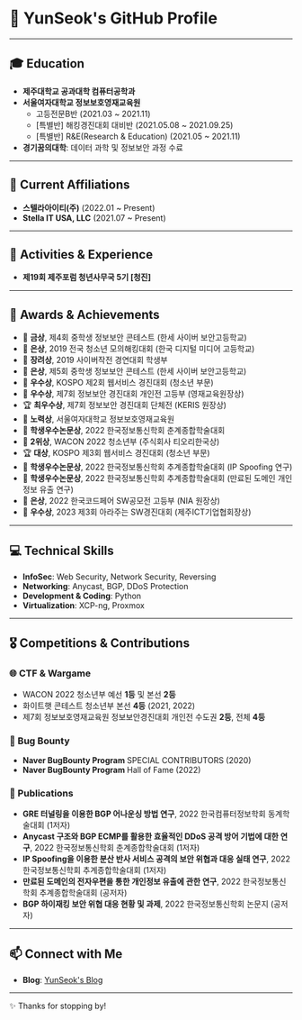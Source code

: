 # 👋 YunSeok's GitHub Profile

---

## 🎓 Education

- **제주대학교 공과대학 컴퓨터공학과**
- **서울여자대학교 정보보호영재교육원**
  - 고등전문B반 (2021.03 ~ 2021.11)
  - [특별반] 해킹경진대회 대비반 (2021.05.08 ~ 2021.09.25)
  - [특별반] R&E(Research & Education) (2021.05 ~ 2021.11)
- **경기꿈의대학**: 데이터 과학 및 정보보안 과정 수료

---

## 🏢 Current Affiliations

- **스텔라아이티(주)** (2022.01 ~ Present)
- **Stella IT USA, LLC** (2021.07 ~ Present)

---

## 🌟 Activities & Experience

- **제19회 제주포럼 청년사무국 5기 [청진]**

---

## 🏅 Awards & Achievements

- 🥇 **금상**, 제4회 중학생 정보보안 콘테스트 (한세 사이버 보안고등학교)
- 🥈 **은상**, 2019 전국 청소년 모의해킹대회 (한국 디지털 미디어 고등학교)
- 🏅 **장려상**, 2019 사이버작전 경연대회 학생부
- 🥈 **은상**, 제5회 중학생 정보보안 콘테스트 (한세 사이버 보안고등학교)
- 🏅 **우수상**, KOSPO 제2회 웹서비스 경진대회 (청소년 부문)
- 🏅 **우수상**, 제7회 정보보안 경진대회 개인전 고등부 (영재교육원장상)
- 🏆 **최우수상**, 제7회 정보보안 경진대회 단체전 (KERIS 원장상)
- 🏅 **노력상**, 서울여자대학교 정보보호영재교육원
- 📜 **학생우수논문상**, 2022 한국정보통신학회 춘계종합학술대회
- 🥈 **2위상**, WACON 2022 청소년부 (주식회사 티오리한국상)
- 🏆 **대상**, KOSPO 제3회 웹서비스 경진대회 (청소년 부문)
- 📜 **학생우수논문상**, 2022 한국정보통신학회 추계종합학술대회 (IP Spoofing 연구)
- 📜 **학생우수논문상**, 2022 한국정보통신학회 추계종합학술대회 (만료된 도메인 개인정보 유출 연구)
- 🥈 **은상**, 2022 한국코드페어 SW공모전 고등부 (NIA 원장상)
- 🏅 **우수상**, 2023 제3회 아라주는 SW경진대회 (제주ICT기업협회장상)


---

## 💻 Technical Skills

- **InfoSec**: Web Security, Network Security, Reversing
- **Networking**: Anycast, BGP, DDoS Protection
- **Development & Coding**: Python
- **Virtualization**: XCP-ng, Proxmox

---

## 🎖 Competitions & Contributions

### 🌐 CTF & Wargame
- WACON 2022 청소년부 예선 **1등** 및 본선 **2등**
- 화이트햇 콘테스트 청소년부 본선 **4등** (2021, 2022)
- 제7회 정보보호영재교육원 정보보안경진대회 개인전 수도권 **2등**, 전체 **4등**

### 🚩 Bug Bounty
- **Naver BugBounty Program** SPECIAL CONTRIBUTORS (2020)
- **Naver BugBounty Program** Hall of Fame (2022)

### 📖 Publications
- **GRE 터널링을 이용한 BGP 어나운싱 방법 연구**, 2022 한국컴퓨터정보학회 동계학술대회 (1저자)
- **Anycast 구조와 BGP ECMP를 활용한 효율적인 DDoS 공격 방어 기법에 대한 연구**, 2022 한국정보통신학회 춘계종합학술대회 (1저자)
- **IP Spoofing을 이용한 분산 반사 서비스 공격의 보안 위협과 대응 실태 연구**, 2022 한국정보통신학회 추계종합학술대회 (1저자)
- **만료된 도메인의 전자우편을 통한 개인정보 유출에 관한 연구**, 2022 한국정보통신학회 추계종합학술대회 (공저자)
- **BGP 하이재킹 보안 위협 대응 현황 및 과제**, 2022 한국정보통신학회 논문지 (공저자)

---

## 📫 Connect with Me

- **Blog**: [YunSeok's Blog](https://yunseoks.tistory.com)

---

✨ Thanks for stopping by!

